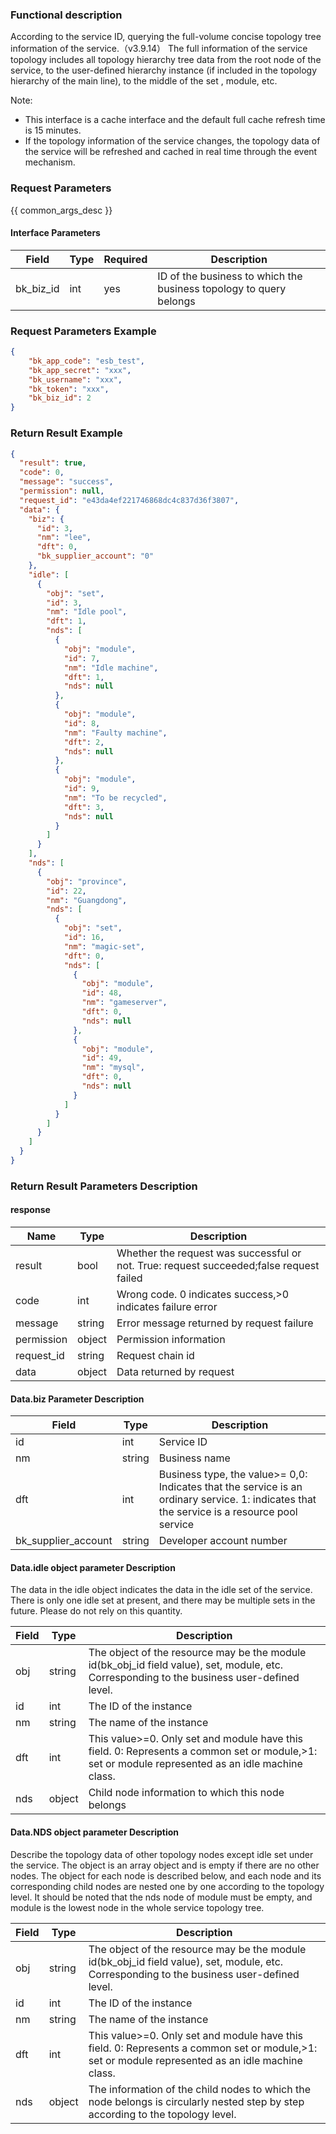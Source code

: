 ### Functional description

According to the service ID, querying the full-volume concise topology tree information of the service.（v3.9.14）
The full information of the service topology includes all topology hierarchy tree data from the root node of the service, to the user-defined hierarchy instance (if included in the topology hierarchy of the main line), to the middle of the  set , module, etc.

Note:
- This interface is a cache interface and the default full cache refresh time is 15 minutes.
- If the topology information of the service changes, the topology data of the service will be refreshed and cached in real time through the event mechanism.

### Request Parameters

{{ common_args_desc }}

#### Interface Parameters

| Field                 | Type      | Required   | Description                                                    |
|----------------------|------------|--------|--------------------------------------------------|
| bk_biz_id              |  int     | yes  | ID of the business to which the business topology to query belongs |


### Request Parameters Example

```json
{
    "bk_app_code": "esb_test",
    "bk_app_secret": "xxx",
    "bk_username": "xxx",
    "bk_token": "xxx",
    "bk_biz_id": 2
}
```

### Return Result Example

```json
{
  "result": true,
  "code": 0,
  "message": "success",
  "permission": null,
  "request_id": "e43da4ef221746868dc4c837d36f3807",
  "data": {
    "biz": {
      "id": 3,
      "nm": "lee",
      "dft": 0,
      "bk_supplier_account": "0"
    },
    "idle": [
      {
        "obj": "set",
        "id": 3,
        "nm": "Idle pool",
        "dft": 1,
        "nds": [
          {
            "obj": "module",
            "id": 7,
            "nm": "Idle machine",
            "dft": 1,
            "nds": null
          },
          {
            "obj": "module",
            "id": 8,
            "nm": "Faulty machine",
            "dft": 2,
            "nds": null
          },
          {
            "obj": "module",
            "id": 9,
            "nm": "To be recycled",
            "dft": 3,
            "nds": null
          }
        ]
      }
    ],
    "nds": [
      {
        "obj": "province",
        "id": 22,
        "nm": "Guangdong",
        "nds": [
          {
            "obj": "set",
            "id": 16,
            "nm": "magic-set",
            "dft": 0,
            "nds": [
              {
                "obj": "module",
                "id": 48,
                "nm": "gameserver",
                "dft": 0,
                "nds": null
              },
              {
                "obj": "module",
                "id": 49,
                "nm": "mysql",
                "dft": 0,
                "nds": null
              }
            ]
          }
        ]
      }
    ]
  }
}
```

### Return Result Parameters Description
#### response
| Name    | Type   | Description                                       |
| ------- | ------ | ------------------------------------------ |
| result  | bool   | Whether the request was successful or not. True: request succeeded;false request failed|
| code    |  int    | Wrong code. 0 indicates success,>0 indicates failure error    |
| message | string |Error message returned by request failure                     |
| permission    |  object |Permission information    |
| request_id    |  string |Request chain id    |
| data    |  object |Data returned by request                             |

#### Data.biz Parameter Description

| Field         | Type         | Description     |
| ------------ | ------------ | -------- |
| id    |  int          | Service ID   |
| nm  | string       | Business name   |
| dft | int |Business type, the value>= 0,0: Indicates that the service is an ordinary service. 1: indicates that the service is a resource pool service|
| bk_supplier_account | string       | Developer account number    |
#### Data.idle object parameter Description
The data in the idle object indicates the data in the idle set of the service. There is only one idle set at present, and there may be multiple sets in the future. Please do not rely on this quantity.

| Field         | Type         | Description     |
| ------------ | ------------ | -------- |
| obj    |  string| The object of the resource may be the module id(bk_obj_id field value), set, module, etc. Corresponding to the business user-defined level.|
| id    |  int          | The ID of the instance   |
| nm  | string       | The name of the instance|
| dft  | int       | This value>=0. Only set and module have this field. 0: Represents a common  set  or module,>1: set or module represented as an idle machine class.  |
| nds  | object       | Child node information to which this node belongs|

#### Data.NDS object parameter Description
Describe the topology data of other topology nodes except idle set under the service. The object is an array object and is empty if there are no other nodes.
The object for each node is described below, and each node and its corresponding child nodes are nested one by one according to the topology level.
It should be noted that the nds node of module must be empty, and module is the lowest node in the whole service topology tree.

| Field         | Type         | Description     |
| ------------ | ------------ | -------- |
| obj    |  string| The object of the resource may be the module id(bk_obj_id field value), set, module, etc. Corresponding to the business user-defined level.|
| id    |  int          | The ID of the instance   |
| nm  | string       | The name of the instance|
| dft  | int       | This value>=0. Only set and module have this field. 0: Represents a common set or module,>1: set or module represented as an idle machine class.  |
| nds  | object       | The information of the child nodes to which the node belongs is circularly nested step by step according to the topology level. |

